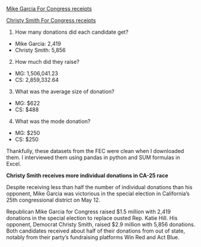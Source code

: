 [Mike Garcia For Congress receipts](https://www.fec.gov/data/receipts/?data_type=processed&committee_id=C00701102&two_year_transaction_period=2020&min_date=01%2F01%2F2019&max_date=12%2F31%2F2020)

[Christy Smith For Congress receipts](https://www.fec.gov/data/receipts/?data_type=processed&committee_id=C00725101&two_year_transaction_period=2020&min_date=01%2F01%2F2019&max_date=12%2F31%2F2020)

1. How many donations did each candidate get?
- Mike Garcia: 2,419
- Christy Smith: 5,856
2. How much did they raise?
- MG: 1,506,041.23
- CS: 2,859,332.64
3. What was the average size of donation?
- MG: $622
- CS: $488
4. What was the mode donation?
- MG: $250
- CS: $250

Thankfully, these datasets from the FEC were clean when I downloaded them. I interviewed them using pandas in python and SUM formulas in Excel.


**Christy Smith receives more individual donations in CA-25 race**

Despite receiving less than half the number of individual donations than his opponent, Mike Garcia was victorious in the special election in California’s 25th congressional district on May 12. 

Republican Mike Garcia for Congress raised $1.5 million with 2,419 donations in the special election to replace ousted Rep. Katie Hill. His opponent, Democrat Christy Smith, raised $2.9 million with 5,856 donations. Both candidates received about half of their donations from out of state, notably from their party’s fundraising platforms Win Red and Act Blue.
